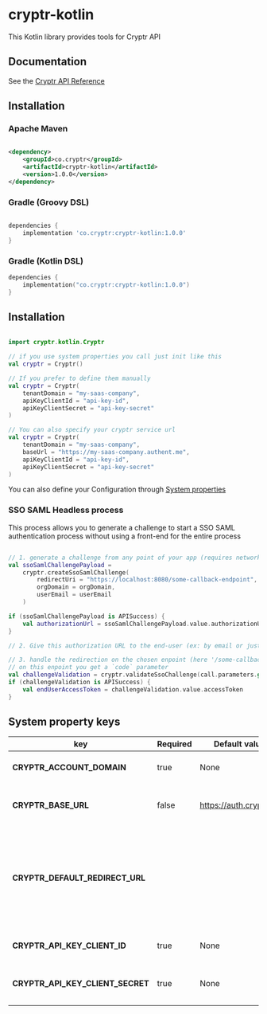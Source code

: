 # cryptr-kotlin

This Kotlin library provides tools for Cryptr API

## Documentation

See the [Cryptr API Reference](https://docs.cryptr.co)

## Installation

### Apache Maven

```xml

<dependency>
    <groupId>co.cryptr</groupId>
    <artifactId>cryptr-kotlin</artifactId>
    <version>1.0.0</version>
</dependency>

```

### Gradle (Groovy DSL)

```groovy

dependencies {
    implementation 'co.cryptr:cryptr-kotlin:1.0.0'
}

```

### Gradle (Kotlin DSL)

```kotlin
dependencies {
    implementation("co.cryptr:cryptr-kotlin:1.0.0")
}
```

## Installation

```kotlin

import cryptr.kotlin.Cryptr

// if you use system properties you call just init like this
val cryptr = Cryptr()

// If you prefer to define them manually
val cryptr = Cryptr(
    tenantDomain = "my-saas-company",
    apiKeyClientId = "api-key-id",
    apiKeyClientSecret = "api-key-secret"
)

// You can also specify your cryptr service url
val cryptr = Cryptr(
    tenantDomain = "my-saas-company",
    baseUrl = "https://my-saas-company.authent.me",
    apiKeyClientId = "api-key-id",
    apiKeyClientSecret = "api-key-secret"
)
```

You can also define your Configuration through [System properties](#system-property-keys)

### SSO SAML Headless process

This process allows you to generate a challenge to start a SSO SAML authentication process without using a front-end for
the
entire process

```kotlin

// 1. generate a challenge from any point of your app (requires network) and retrieve authorization URL
val ssoSamlChallengePayload =
    cryptr.createSsoSamlChallenge(
        redirectUri = "https://localhost:8080/some-callback-endpoint",
        orgDomain = orgDomain,
        userEmail = userEmail
    )

if (ssoSamlChallengePayload is APISuccess) {
    val authorizationUrl = ssoSamlChallengePayload.value.authorizationUrl
}

// 2. Give this authorization URL to the end-user (ex: by email or just by a redirection)

// 3. handle the redirection on the chosen enpoint (here '/some-callback-endpoint)
// on this enpoint you get a `code` parameter
val challengeValidation = cryptr.validateSsoChallenge(call.parameters.get("code"))
if (challengeValidation is APISuccess) {
    val endUserAccessToken = challengeValidation.value.accessToken
}
```

## System property keys

| key                              | Required | Default value          | sample value                      | purpose                                                      |
|----------------------------------|----------|------------------------|-----------------------------------|--------------------------------------------------------------|
| **CRYPTR_ACCOUNT_DOMAIN**        | true     | None                   | `your-tenant-domain`              | Your Account domain                                          |
| **CRYPTR_BASE_URL**              | false    | https://auth.cryptr.eu | `https://company.authent.me`      | Your Cryptr service URL                                      |
| **CRYPTR_DEFAULT_REDIRECT_URL**  |          |                        | `https://localhost:8080/callback` | The URL where to redirect end-user after SSO authent process |
| **CRYPTR_API_KEY_CLIENT_ID**     | true     | None                   | `xxx`                             | Your API Key client ID                                       |
| **CRYPTR_API_KEY_CLIENT_SECRET** | true     | None                   | `xxx`                             | Your API Key client Secret                                   |